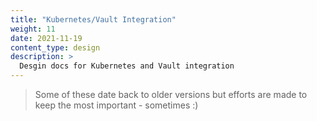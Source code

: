 ```yaml
---
title: "Kubernetes/Vault Integration"
weight: 11
date: 2021-11-19
content_type: design
description: >
  Desgin docs for Kubernetes and Vault integration
---
```


>Some of these date back to older versions but efforts are made to keep the most important - sometimes :)

